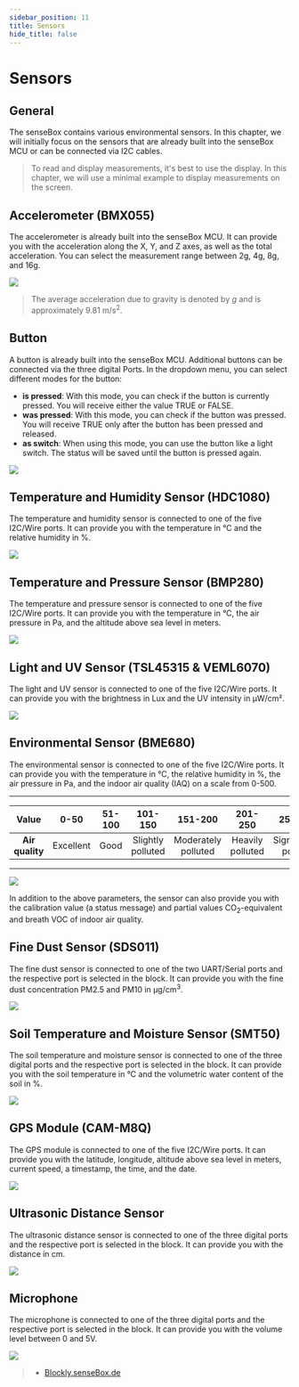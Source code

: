 ```yaml
---
sidebar_position: 11
title: Sensors
hide_title: false
---
```


# Sensors

## General
The senseBox contains various environmental sensors. In this chapter, we will initially focus on the sensors that are already built into the senseBox MCU or can be connected via I2C cables.

> To read and display measurements, it's best to use the display. In this chapter, we will use a minimal example to display measurements on the screen.

## Accelerometer (BMX055)
The accelerometer is already built into the senseBox MCU. It can provide you with the acceleration along the X, Y, and Z axes, as well as the total acceleration. You can select the measurement range between 2g, 4g, 8g, and 16g.

![](/img/blockly-bilder/sensoren/blockly-sensoren-0.svg)

> The average acceleration due to gravity is denoted by *g* and is approximately 9.81 m/s<sup>2</sup>.

## Button
A button is already built into the senseBox MCU. Additional buttons can be connected via the three digital Ports. In the dropdown menu, you can select different modes for the button:

- __is pressed__: With this mode, you can check if the button is currently pressed. You will receive either the value TRUE or FALSE.
- __was pressed__: With this mode, you can check if the button was pressed. You will receive TRUE only after the button has been pressed and released.
- __as switch__: When using this mode, you can use the button like a light switch. The status will be saved until the button is pressed again.

![](/img/blockly-bilder/sensoren/blockly-sensoren-10.svg)

## Temperature and Humidity Sensor (HDC1080)
The temperature and humidity sensor is connected to one of the five I2C/Wire ports. It can provide you with the temperature in °C and the relative humidity in %.

![](/img/blockly-bilder/sensoren/blockly-sensoren-1.svg)

## Temperature and Pressure Sensor (BMP280)
The temperature and pressure sensor is connected to one of the five I2C/Wire ports. It can provide you with the temperature in °C, the air pressure in Pa, and the altitude above sea level in meters.

![](/img/blockly-bilder/sensoren/blockly-sensoren-2.svg)

## Light and UV Sensor (TSL45315 & VEML6070)
The light and UV sensor is connected to one of the five I2C/Wire ports. It can provide you with the brightness in Lux and the UV intensity in µW/cm².

![](/img/blockly-bilder/sensoren/blockly-sensoren-3.svg)

## Environmental Sensor (BME680)
The environmental sensor is connected to one of the five I2C/Wire ports. It can provide you with the temperature in °C, the relative humidity in %, the air pressure in Pa, and the indoor air quality (IAQ) on a scale from 0-500.

__________________________________________________________________________
| __Value__ |0-50|51-100|101-150|151-200|201-250|251-350|> 359|
|:---:|:---:|:---:|:---:|:---:|:---:|:---:|:---:|
| __Air quality__ |Excellent|Good|Slightly polluted|Moderately polluted|Heavily polluted|Significantly polluted|Extremely polluted|
___________________________________________________________________________

![](/img/blockly-bilder/sensoren/blockly-sensoren-7.svg)

In addition to the above parameters, the sensor can also provide you with the calibration value (a status message) and partial values CO<sub>2</sub>-equivalent and breath VOC of indoor air quality.

## Fine Dust Sensor (SDS011)
The fine dust sensor is connected to one of the two UART/Serial ports and the respective port is selected in the block. It can provide you with the fine dust concentration PM2.5 and PM10 in µg/cm<sup>3</sup>.

![](/img/blockly-bilder/sensoren/blockly-sensoren-4.svg)

## Soil Temperature and Moisture Sensor (SMT50)
The soil temperature and moisture sensor is connected to one of the three digital ports and the respective port is selected in the block. It can provide you with the soil temperature in °C and the volumetric water content of the soil in %.

![](/img/blockly-bilder/sensoren/blockly-sensoren-5.svg)

## GPS Module (CAM-M8Q)
The GPS module is connected to one of the five I2C/Wire ports. It can provide you with the latitude, longitude, altitude above sea level in meters, current speed, a timestamp, the time, and the date.

![](/img/blockly-bilder/sensoren/blockly-sensoren-6.svg)

## Ultrasonic Distance Sensor
The ultrasonic distance sensor is connected to one of the three digital ports and the respective port is selected in the block. It can provide you with the distance in cm.

![](/img/blockly-bilder/sensoren/blockly-sensoren-8.svg)

## Microphone
The microphone is connected to one of the three digital ports and the respective port is selected in the block. It can provide you with the volume level between 0 and 5V.

![](/img/blockly-bilder/sensoren/blockly-sensoren-9.svg)

> - [Blockly.senseBox.de](https://blockly.sensebox.de/)
